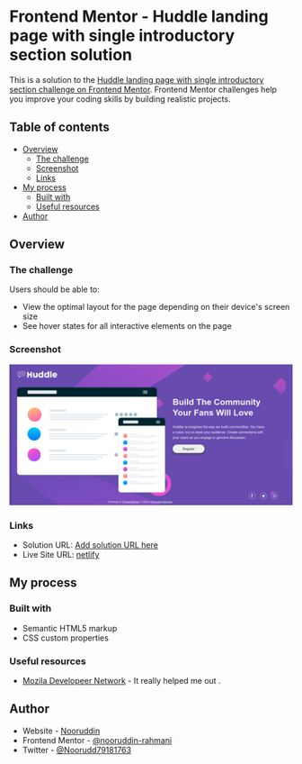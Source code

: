 # Frontend Mentor - Huddle landing page with single introductory section solution

This is a solution to the [Huddle landing page with single introductory section challenge on Frontend Mentor](https://www.frontendmentor.io/challenges/huddle-landing-page-with-a-single-introductory-section-B_2Wvxgi0). Frontend Mentor challenges help you improve your coding skills by building realistic projects. 

## Table of contents

- [Overview](#overview)
  - [The challenge](#the-challenge)
  - [Screenshot](#screenshot)
  - [Links](#links)
- [My process](#my-process)
  - [Built with](#built-with)
  - [Useful resources](#useful-resources)
- [Author](#author)

## Overview

### The challenge

Users should be able to:

- View the optimal layout for the page depending on their device's screen size
- See hover states for all interactive elements on the page

### Screenshot

![](./Screenshot.png)

### Links

- Solution URL: [Add solution URL here](https://your-solution-url.com)
- Live Site URL: [netlify](https://huddle-landing-page-with-single-introductory.netlify.app/)

## My process

### Built with

- Semantic HTML5 markup
- CSS custom properties

### Useful resources

- [Mozila Developeer Network](https://www.example.com) - 
It really helped me out .
## Author

- Website - [Nooruddin](https://github.com/nooruddin-rahmani)
- Frontend Mentor - [@nooruddin-rahmani](https://www.frontendmentor.io/profile/nooruddin-rahmani)
- Twitter - [@Noorudd79181763](https://twitter.com/Noorudd79181763)
